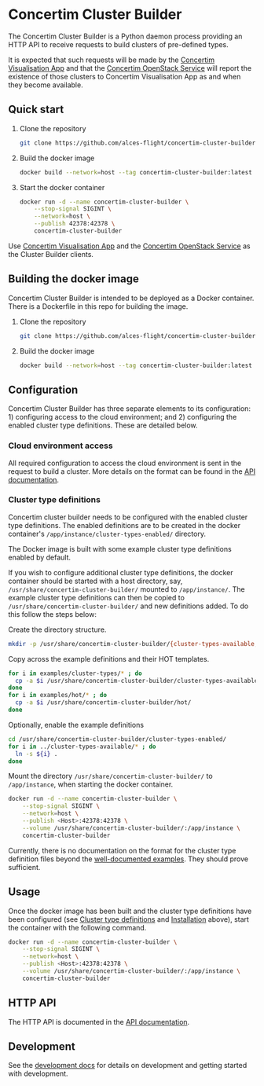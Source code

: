 # Concertim Cluster Builder

The Concertim Cluster Builder is a Python daemon process providing an HTTP API
to receive requests to build clusters of pre-defined types.

It is expected that such requests will be made by the [Concertim Visualisation
App](https://github.com/alces-flight/concertim-ct-visualisation-app) and that
the [Concertim OpenStack
Service](https://github.com/alces-flight/concertim-openstack-service) will
report the existence of those clusters to Concertim Visualisation App as and
when they become available.

## Quick start

1. Clone the repository
    ```bash
    git clone https://github.com/alces-flight/concertim-cluster-builder.git
    ```
2. Build the docker image
    ```bash
    docker build --network=host --tag concertim-cluster-builder:latest .
    ```
3. Start the docker container
    ```bash
	docker run -d --name concertim-cluster-builder \
        --stop-signal SIGINT \
		--network=host \
		--publish 42378:42378 \
		concertim-cluster-builder
    ```

Use [Concertim Visualisation
App](https://github.com/alces-flight/concertim-ct-visualisation-app) and the
[Concertim OpenStack
Service](https://github.com/alces-flight/concertim-openstack-service) as the
Cluster Builder clients.

## Building the docker image

Concertim Cluster Builder is intended to be deployed as a Docker container.
There is a Dockerfile in this repo for building the image.

1. Clone the repository
    ```bash
    git clone https://github.com/alces-flight/concertim-cluster-builder.git
    ```
2. Build the docker image
    ```bash
    docker build --network=host --tag concertim-cluster-builder:latest .
    ```

## Configuration

Concertim Cluster Builder has three separate elements to its configuration: 1)
configuring access to the cloud environment; and 2) configuring the enabled
cluster type definitions. These are detailed below.

### Cloud environment access

All required configuration to access the cloud environment is sent in the
request to build a cluster.  More details on the format can be found in the
[API documentation](/docs/api.md).

### Cluster type definitions

Concertim cluster builder needs to be configured with the enabled cluster type
definitions. The enabled definitions are to be created in the docker
container's `/app/instance/cluster-types-enabled/` directory.

The Docker image is built with some example cluster type definitions enabled by
default.

If you wish to configure additional cluster type definitions, the docker
container should be started with a host directory, say,
`/usr/share/concertim-cluster-builder/` mounted to `/app/instance/`. The
example cluster type definitions can then be copied to
`/usr/share/concertim-cluster-builder/` and new definitions added. To do this
follow the steps below:

Create the directory structure.

```bash
mkdir -p /usr/share/concertim-cluster-builder/{cluster-types-available,cluster-types-enabled,hot}
```

Copy across the example definitions and their HOT templates.

```bash
for i in examples/cluster-types/* ; do
  cp -a $i /usr/share/concertim-cluster-builder/cluster-types-available/
done
for i in examples/hot/* ; do
  cp -a $i /usr/share/concertim-cluster-builder/hot/
done
```

Optionally, enable the example definitions

```bash
cd /usr/share/concertim-cluster-builder/cluster-types-enabled/
for i in ../cluster-types-available/* ; do
  ln -s ${i} .
done
```

Mount the directory `/usr/share/concertim-cluster-builder/` to `/app/instance`,
when starting the docker container.

```bash
docker run -d --name concertim-cluster-builder \
    --stop-signal SIGINT \
    --network=host \
    --publish <Host>:42378:42378 \
    --volume /usr/share/concertim-cluster-builder/:/app/instance \
    concertim-cluster-builder
```

Currently, there is no documentation on the format for the cluster type
definition files beyond the [well-documented
examples](cluster-types-examples/).  They should prove sufficient.


## Usage

Once the docker image has been built and the cluster type definitions have been
configured (see [Cluster type definitions](#cluster-type-definitions) and
[Installation](#installation) above), start the container with the following
command.

```bash
docker run -d --name concertim-cluster-builder \
    --stop-signal SIGINT \
    --network=host \
    --publish <Host>:42378:42378 \
    --volume /usr/share/concertim-cluster-builder/:/app/instance \
    concertim-cluster-builder
```

## HTTP API

The HTTP API is documented in the [API documentation](/docs/api.md).


## Development

See the [development docs](docs/DEVELOPMENT.md) for details on development and
getting started with development.
